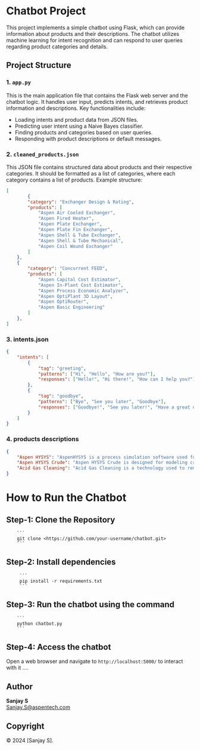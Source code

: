 # Chatbot Project

This project implements a simple chatbot using Flask, which can provide information about products and their descriptions. The chatbot utilizes machine learning for intent recognition and can respond to user queries regarding product categories and details.

## Project Structure


### 1. `app.py`

This is the main application file that contains the Flask web server and the chatbot logic. It handles user input, predicts intents, and retrieves product information and descriptions. Key functionalities include:

- Loading intents and product data from JSON files.
- Predicting user intent using a Naive Bayes classifier.
- Finding products and categories based on user queries.
- Responding with product descriptions or default messages.

### 2. `cleaned_products.json`

This JSON file contains structured data about products and their respective categories. It should be formatted as a list of categories, where each category contains a list of products. Example structure:

```json
[
        {
        "category": "Exchanger Design & Rating",
        "products": [
            "Aspen Air Cooled Exchanger",
            "Aspen Fired Heater",
            "Aspen Plate Exchanger",
            "Aspen Plate Fin Exchanger",
            "Aspen Shell & Tube Exchanger",
            "Aspen Shell & Tube Mechanical",
            "Aspen Coil Wound Exchanger"
        ]
    },
    {
        "category": "Concurrent FEED",
        "products": [
            "Aspen Capital Cost Estimator",
            "Aspen In-Plant Cost Estimator",
            "Aspen Process Economic Analyzer",
            "Aspen OptiPlant 3D Layout",
            "Aspen OptiRouter",
            "Aspen Basic Engineering"
        ]
    },
]
```
### 3. intents.json
```json
{
    "intents": [
        {
            "tag": "greeting",
            "patterns": ["Hi", "Hello", "How are you?"],
            "responses": ["Hello!", "Hi there!", "How can I help you?"]
        },
        {
            "tag": "goodbye",
            "patterns": ["Bye", "See you later", "Goodbye"],
            "responses": ["Goodbye!", "See you later!", "Have a great day!"]
        }
    ]
}
```
### 4. products descriptions
```json
{
    "Aspen HYSYS": "AspenHYSYS is a process simulation software used for modeling and optimizing chemical processes.",
    "Aspen HYSYS Crude": "Aspen HYSYS Crude is designed for modeling crude oil processing.",
    "Acid Gas Cleaning": "Acid Gas Cleaning is a technology used to remove acid gases like H2S and CO2 from natural gas.",
}
```

# How to Run the Chatbot
## Step-1: Clone the Repository
        ```
        git clone <https://github.com/your-username/chatbot.git>
        ```
## Step-2: Install dependencies
         ```
         pip install -r requirements.txt
         ```
## Step-3: Run the chatbot using the command 
        ```
        python chatbot.py
        ```
## Step-4: Access the chatbot
Open a web browser and navigate to `http://localhost:5000/` to interact with it ....

## Author

**Sanjay S**  
Sanjay.S@aspentech.com

## Copyright

© 2024 [Sanjay S].
